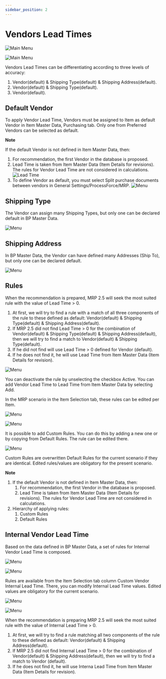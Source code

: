 ```yaml
---
sidebar_position: 2
---
```


# Vendors Lead Times

![Main Menu](./media/vendors-lead-times/mrp-main-menu.webp)

![Main Menu](./media/vendors-lead-times/mrp-main-menu-2.webp)

Vendors Lead Times can be differentiating according to three levels of accuracy:

1. Vendor(default) & Shipping Type(default) & Shipping Address(default).
2. Vendor(default) & Shipping Type(default).
3. Vendor(default).

## Default Vendor

To apply Vendor Lead Time, Vendors must be assigned to Item as default Vendor in Item Master Data, Purchasing tab. Only one from Preferred Vendors can be selected as default.

**Note**

If the default Vendor is not defined in Item Master Data, then:

1. For recommendation, the first Vendor in the database is proposed.
2. Lead Time is taken from Item Master Data (Item Details for revisions). The rules for Vendor Lead Time are not considered in calculations.
  ![Lead Time](./media/vendors-lead-times/mrp-main-menu-3.webp)
3. To define Vendor as default, you must select Split purchase documents between vendors in General Settings/ProcessForce/MRP.
  ![Menu](./media/vendors-lead-times/mrp-main-menu-4.webp)

## Shipping Type

The Vendor can assign many Shipping Types, but only one can be declared default in BP Master Data.

![Menu](./media/vendors-lead-times/mrp-main-menu-5.webp)

## Shipping Address

In BP Master Data, the Vendor can have defined many Addresses (Ship To), but only one can be declared default.

![Menu](./media/vendors-lead-times/mrp-main-menu-6.webp)

## Rules

When the recommendation is prepared, MRP 2.5 will seek the most suited rule with the value of Lead Time > 0.

1. At first, we will try to find a rule with a match of all three components of the rule to these defined as default: Vendor(default) & Shipping Type(default) & Shipping Address(default).
2. If MRP 2.5 did not find Lead Time > 0 for the combination of Vendor(default) & Shipping Type(default) & Shipping Address(default), then we will try to find a match to Vendor(default) & Shipping Type(default).
3. If he did not find will use Lead Time > 0 defined for Vendor (default).
4. If he does not find it, he will use Lead Time from Item Master Data (Item Details for revision).

![Menu](./media/vendors-lead-times/mrp-main-menu-7.webp)

You can deactivate the rule by unselecting the checkbox Active. You can add Vendor Lead Time to Lead Time from Item Master Data by selecting Add.

In the MRP scenario in the Item Selection tab, these rules can be edited per Item.

![Menu](./media/vendors-lead-times/mrp-main-menu-8.webp)

![Menu](./media/vendors-lead-times/mrp-main-menu-9.webp)

It is possible to add Custom Rules. You can do this by adding a new one or by copying from Default Rules. The rule can be edited there.

![Menu](./media/vendors-lead-times/mrp-main-menu-10.webp)

Custom Rules are overwritten Default Rules for the current scenario if they are identical. Edited rules/values are obligatory for the present scenario.

**Note**

1. If the default Vendor is not defined in Item Master Data, then:
    1. For recommendation, the first Vendor in the database is proposed.
    2. Lead Time is taken from Item Master Data (Item Details for revisions). The rules for Vendor Lead Time are not considered in calculations.
2. Hierarchy of applying rules:
    1. Custom Rules
    2. Default Rules

## Internal Vendor Lead Time

Based on the data defined in BP Master Data, a set of rules for Internal Vendor Lead Time is composed.

![Menu](./media/vendors-lead-times/mrp-main-menu-11.webp)

![Menu](./media/vendors-lead-times/mrp-main-menu-12.webp)

Rules are available from the Item Selection tab column Custom Vendor Internal Lead Time. There, you can modify Internal Lead Time values. Edited values are obligatory for the current scenario.

![Menu](./media/vendors-lead-times/mrp-main-menu-13.webp)

![Menu](./media/vendors-lead-times/mrp-main-menu-14.webp)

When the recommendation is preparing MRP 2.5 will seek the most suited rule with the value of Internal Lead Time > 0.

1. At first, we will try to find a rule matching all two components of the rule to these defined as default: Vendor(default) & Shipping Address(default).
2. If MRP 2.5 did not find Internal Lead Time > 0 for the combination of Vendor(default) & Shipping Address(default), then we will try to find a match to Vendor (default).
3. If he does not find it, he will use Interna Lead Time from Item Master Data (Item Details for revision).
